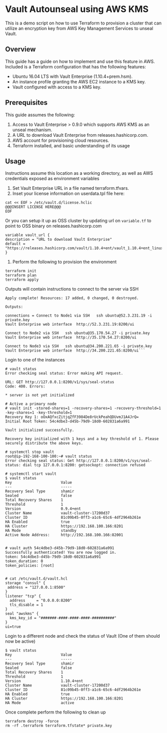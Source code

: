 # Vault Autounseal using AWS KMS

This is a demo script on how to use Terraform to provision a cluster that can utilize an encryption key from AWS Key Management Services to unseal Vault.

## Overview

This guide has a guide on how to implement and use this feature in AWS. Included is a Terraform configuration that has the following features:  
* Ubuntu 16.04 LTS with Vault Enterprise (1.10.4+prem.hsm).   
* An instance profile granting the AWS EC2 instance to a KMS key.   
* Vault configured with access to a KMS key.   


## Prerequisites

This guide assumes the following:   

1. Access to Vault Enterprise > 0.9.0 which supports AWS KMS as an unseal mechanism. 
1. A URL to download Vault Enterprise from releases.hashicorp.com. 
1. AWS account for provisioning cloud resources. 
1. Terraform installed, and basic understanding of its usage


## Usage
Instructions assume this location as a working directory, as well as AWS credentials exposed as environment variables

1. Set Vault Enterprise URL in a file named terraform.tfvars.
1. Inset your license information on userdata.tpl file here:

```
cat << EOF > /etc/vault.d/license.hclic
@@@INSERT LICENSE HERE@@@
EOF
```
   Or you can setup it up as OSS cluster by updating url on `variable.tf` to point to OSS binary on releases.hashicorp.com

   ```
   variable vault_url {
  description = "URL to download Vault Enterprise"
  default = "https://releases.hashicorp.com/vault/1.10.4+ent/vault_1.10.4+ent_linux_amd64.zip"
}

   ```

1. Perform the following to provision the environment

```
terraform init
terraform plan
terraform apply
```

Outputs will contain instructions to connect to the server via SSH

```
Apply complete! Resources: 17 added, 0 changed, 0 destroyed.

Outputs:

connections = Connect to Node1 via SSH   ssh ubuntu@52.3.231.19 -i private.key
Vault Enterprise web interface  http://52.3.231.19:8200/ui

Connect to Node2 via SSH   ssh ubuntu@35.170.54.27 -i private.key
Vault Enterprise web interface  http://35.170.54.27:8200/ui

Connect to Node3 via SSH   ssh ubuntu@34.200.221.65 -i private.key
Vault Enterprise web interface  http://34.200.221.65:8200/ui```
```

Login to one of the instances

```
# vault status
Error checking seal status: Error making API request.

URL: GET http://127.0.0.1:8200/v1/sys/seal-status
Code: 400. Errors:

* server is not yet initialized

# Active a primary node
# vault init -stored-shares=1 -recovery-shares=1 -recovery-threshold=1 -key-shares=1 -key-threshold=1
Recovery Key 1: oOxAQfxcZitjqZfF3984De8rUckPeahQDUvmJ1A4JrQ=
Initial Root Token: 54c4dbe3-d45b-79d9-18d0-602831a6a991

Vault initialized successfully.

Recovery key initialized with 1 keys and a key threshold of 1. Please
securely distribute the above keys.

# systemctl stop vault
root@ip-192-168-100-100:~# vault status
Error checking seal status: Get http://127.0.0.1:8200/v1/sys/seal-status: dial tcp 127.0.0.1:8200: getsockopt: connection refused

# systemctl start vault
$ vault status
Key                      Value
---                      -----
Recovery Seal Type       shamir
Sealed                   false
Total Recovery Shares    1
Threshold                1
Version                  0.9.4+ent
Cluster Name             vault-cluster-17200d37
Cluster ID               81c09b45-0ff3-a1c6-65c6-4df2964b261e
HA Enabled               true
HA Cluster               https://192.168.100.166:8201
HA Mode                  standby
Active Node Address:     http://192.168.100.166:82001


# vault auth 54c4dbe3-d45b-79d9-18d0-602831a6a991
Successfully authenticated! You are now logged in.
token: 54c4dbe3-d45b-79d9-18d0-602831a6a991
token_duration: 0
token_policies: [root]


# cat /etc/vault.d/vault.hcl
storage "consul" {
 address = "127.0.0.1:8500"
}
listener "tcp" {
  address     = "0.0.0.0:8200"
  tls_disable = 1
}
seal "awskms" {
  kms_key_id = "#######-####-####-####-##########"
}
ui=true
```

Login to a different node and check the status of Vault (One of them should now be active)

```
$ vault status
Key                      Value
---                      -----
Recovery Seal Type       shamir
Sealed                   false
Total Recovery Shares    1
Threshold                1
Version                  1.10.4+ent
Cluster Name             vault-cluster-17200d37
Cluster ID               81c09b45-0ff3-a1c6-65c6-4df2964b261e
HA Enabled               true
HA Cluster               https://192.168.100.166:8201
HA Mode                  active
```

Once complete perform the following to clean up

```
terraform destroy -force
rm -rf .terraform terraform.tfstate* private.key

```




